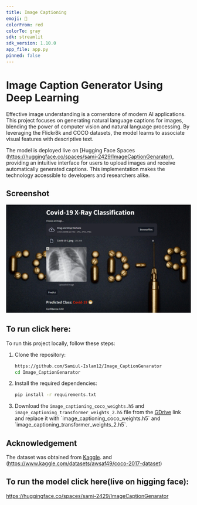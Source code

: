 ```yaml
---
title: Image Captioning
emoji: 🦀
colorFrom: red
colorTo: gray
sdk: streamlit
sdk_version: 1.10.0
app_file: app.py
pinned: false
---
```

# Image Caption Generator Using Deep Learning

Effective image understanding is a cornerstone of modern AI applications. This project focuses on generating natural language captions for images, blending the power of computer vision and natural language processing. By leveraging the Flickr8k and COCO datasets, the model learns to associate visual features with descriptive text.


The model is deployed live on [Hugging Face Spaces (https://huggingface.co/spaces/sami-2429/ImageCaptionGenarator), providing an intuitive interface for users to upload images and receive automatically generated captions. This implementation makes the technology accessible to developers and researchers alike.


## Screenshot

![Web App Screenshot](https://github.com/Samiul-Islam12/X-Ray-Classification/blob/main/Screenshot/Screenshot%201.png)

## To run click here:
To run this project locally, follow these steps:

1. Clone the repository:

    ```bash
    https://github.com/Samiul-Islam12/Image_CaptionGenarator
    cd Image_CaptionGenarator
    ```

2. Install the required dependencies:

    ```bash
    pip install -r requirements.txt
    ```

3. Download the `image_captioning_coco_weights.h5` and `image_captioning_transformer_weights_2.h5` file from the [GDrive]([https://drive.google.com/file/d/1OIo7oakSxPU3K51Cqnz6Dk1hsF16JuOu](https://drive.google.com/drive/folders/1J_yJHmF3ePh0yA6CpU5bNLR2lBYw5tt8?usp=sharing)) link and replace it with `image_captioning_coco_weights.h5` and `image_captioning_transformer_weights_2.h5`.


## Acknowledgement

The dataset was obtained from [Kaggle](https://www.kaggle.com/datasets/adityajn105/flickr8k). and (https://www.kaggle.com/datasets/awsaf49/coco-2017-dataset)


## To run the model click here(live on higging face):
https://huggingface.co/spaces/sami-2429/ImageCaptionGenarator


